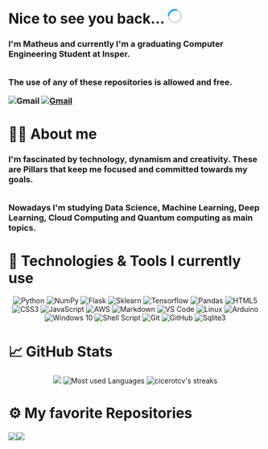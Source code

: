 # Nice to see you back... <img src=load.gif width="30px">

<h3> 
I'm Matheus and currently I'm a graduating Computer Engineering Student at Insper.
<br>
<br>

The use of any of these repositories is allowed and free. 
<br>

<div align="center>
<a href="www.linkedin.com/in/matheusoliveira12" target="_blank">
<img src="https://img.shields.io/badge/LinkedIn-0077B5?style=for-the-badge&logo=linkedin&logoColor=white" alt="Gmail">
</a>
<a href="mailto:matheus1207live@gmail.com" target="_blank">
<img src="https://img.shields.io/badge/gmail-D14836?style=for-the-badge&logo=gmail&logoColor=white" alt="Gmail">
</a>
</div>
</h3>

# 🧑‍💻 About me
<h3> 
I'm fascinated by technology, dynamism and creativity. These are Pillars that keep me focused and committed towards my goals.


<br>
<br> 

Nowadays I'm studying Data Science, Machine Learning, Deep Learning, Cloud Computing and Quantum computing as main topics.
</h3>

# 🔧 Technologies & Tools I currently use 
<div align="center">

![Python](https://img.shields.io/badge/python%20-%2314354C.svg?&style=for-the-badge&logo=python&logoColor=white)
![NumPy](https://img.shields.io/badge/numpy%20-%23013243.svg?&style=for-the-badge&logo=numpy&logoColor=white)
![Flask](https://img.shields.io/badge/Flask-202020?style=for-the-badge&logo=flask&logoColor=white)
![Sklearn](https://img.shields.io/badge/scikit_learn-F7931E?style=for-the-badge&logo=scikit-learn&logoColor=white)
![Tensorflow](https://img.shields.io/badge/TensorFlow-FF6F00?style=for-the-badge&logo=TensorFlow&logoColor=white)
![Pandas](https://img.shields.io/badge/Pandas-2C2D72?style=for-the-badge&logo=pandas&logoColor=white)
![HTML5](https://img.shields.io/badge/html5%20-%23E34F26.svg?&style=for-the-badge&logo=html5&logoColor=white)
![CSS3](https://img.shields.io/badge/css3%20-%231572B6.svg?&style=for-the-badge&logo=css3&logoColor=white)
![JavaScript](https://img.shields.io/badge/-JavaScript-333333?style=flat&logo=javascript)
![AWS](https://img.shields.io/badge/Amazon_AWS-232F3E?style=for-the-badge&logo=amazon-aws&logoColor=white)
![Markdown](https://img.shields.io/badge/markdown-%23000000.svg?&style=for-the-badge&logo=markdown&logoColor=white)
![VS Code](https://img.shields.io/badge/-VS%20Code-007ACC?style=for-the-badge&logo=visual-studio-code&logoColor=ffffff)
![Linux](https://img.shields.io/badge/Linux-FCC624?style=for-the-badge&logo=linux&logoColor=black)
![Arduino](https://img.shields.io/badge/-Arduino-00979D?style=for-the-badge&logo=Arduino&logoColor=white)
![Windows 10](https://img.shields.io/badge/Windows-0078D6?style=for-the-badge&logo=windows&logoColor=white)
![Shell Script](https://img.shields.io/badge/shell_script%20-%23121011.svg?&style=for-the-badge&logo=gnu-bash&logoColor=white)
![Git](https://img.shields.io/badge/git%20-%23F05033.svg?&style=for-the-badge&logo=git&logoColor=white)
![GitHub](https://img.shields.io/badge/github%20-%23121011.svg?&style=for-the-badge&logo=github&logoColor=white)
![Sqlite3](https://img.shields.io/badge/SQLite-07405E?style=for-the-badge&logo=sqlite&logoColor=white)
</div>

# &#x1f4c8; GitHub Stats

<div align="center">
<img src="https://github-readme-stats.vercel.app/api?username=matheus-1618&include_all_commits=true&count_private=true&hide=total_issues&show_icons=true&line_height=33&theme=yeblu" height="200"/>
<img src="https://github-readme-stats.vercel.app/api/top-langs/?username=matheus-1618&layout=compact&hide=css,html&count_private=true&langs_count=8&theme=yeblu" alt="Most used Languages" height="200"/>
<img src="https://github-readme-streak-stats.herokuapp.com/?user=matheus-1618&count_private=true&theme=yeblu" alt="cicerotcv's streaks" height="175"/>
</div>

# ⚙️ My favorite Repositories
<div style="display: flex; flex-direction: row">
    <a  href="https://github.com/leticiacb1/Firewall_Analysis">
    <img align="center" src="https://github-readme-stats.vercel.app/api/pin/?username=leticiacb1&repo=Firewall_Analysis&title_color=ffffff&text_color=c9cacc&icon_color=2bbc8a&bg_color=1d1f21&theme=yeblu" width="450px"/>
    </a>
    <a href="https://github.com/matheus-1618/OneBit">
    <img align="center" src="https://github-readme-stats.vercel.app/api/pin/?username=matheus-1618&repo=OneBit&title_color=ffffff&text_color=c9cacc&icon_color=2bbc8a&bg_color=1d1f21&theme=yeblu" width="450px"/>
    </a>  
</div>  

